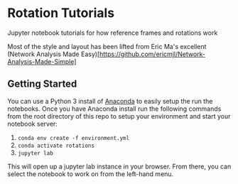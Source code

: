 # Rotation Tutorials
Jupyter notebook tutorials for how reference frames and rotations work

Most of the style and layout has been lifted from Eric Ma's excellent
(Network Analysis Made Easy)[https://github.com/ericmjl/Network-Analysis-Made-Simple]


## Getting Started
You can use a Python 3 install of [Anaconda](http://docs.anaconda.com/anaconda/install/)
to easily setup the run the notebooks. Once you have Anaconda install run the
following commands from the root directory of this repo to setup your environment
and start your notebook server:

1. `conda env create -f environment.yml`
1. `conda activate rotations`
1. `jupyter lab`

This will open up a jupyter lab instance in your browser. From there, you can
select the notebook to work on from the left-hand menu.
